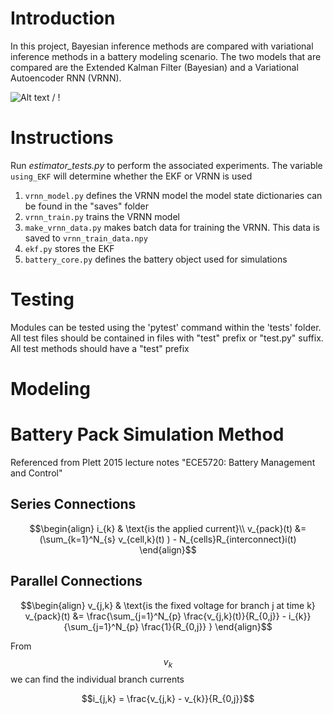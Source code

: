 # Introduction
In this project, Bayesian inference methods are compared with variational inference methods in a battery modeling scenario. The two models that are compared are the Extended Kalman Filter (Bayesian) and a Variational Autoencoder RNN (VRNN).

![ Alt text](vrnn_learning_soc_voltage_prediction_gif.gif) / ! [](vrnn_learning_soc_voltage_prediction_gif.gif)


# Instructions
Run *estimator_tests.py* to perform the associated experiments.
The variable `using_EKF` will determine whether the EKF or VRNN is used


1. `vrnn_model.py` defines the VRNN model the model state dictionaries can be found in the "saves" folder
2. `vrnn_train.py` trains the VRNN model
3. `make_vrnn_data.py` makes batch data for training the VRNN. This data is saved to `vrnn_train_data.npy`
4. `ekf.py` stores the EKF
5. `battery_core.py` defines the battery object used for simulations


# Testing
Modules can be tested using the 'pytest' command within the 'tests' folder. All test files should be contained in files with "test" prefix or "test.py" suffix.
All test methods should have a "test" prefix


# Modeling



# Battery Pack Simulation Method 

Referenced from Plett 2015 lecture notes "ECE5720: Battery Management and Control"


## Series Connections

<!--- these styles work
```math
\begin{align}y&=5\\x&=8\end{align}
```
```math
\begin{align}
y&=5\\
x&=8\\
&\frac{5}{6}\\
&\sum_{j=1}^{N_{p}}\\
\end{align}
```
--->

```math
\begin{align}
i_{k} & \text{is the applied current}\\
v_{pack}(t) &= (\sum_{k=1}^N_{s} v_{cell,k}(t) ) - N_{cells}R_{interconnect}i(t)
\end{align}
```

## Parallel Connections
```math
\begin{align}
v_{j,k} & \text{is the fixed voltage for branch j at time k}
v_{pack}(t) &= \frac{\sum_{j=1}^N_{p} \frac{v_{j,k}(t)}{R_{0,j}} - i_{k}}{\sum_{j=1}^N_{p} \frac{1}{R_{0,j}} }
\end{align}
```
From $$v_{k}$$ we can find the individual branch currents
```math
i_{j,k} = \frac{v_{j,k} - v_{k}}{R_{0,j}}
```
